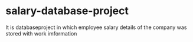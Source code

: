 # salary-database-project
It is databaseproject in which employee salary details of the company was stored with work imformation
